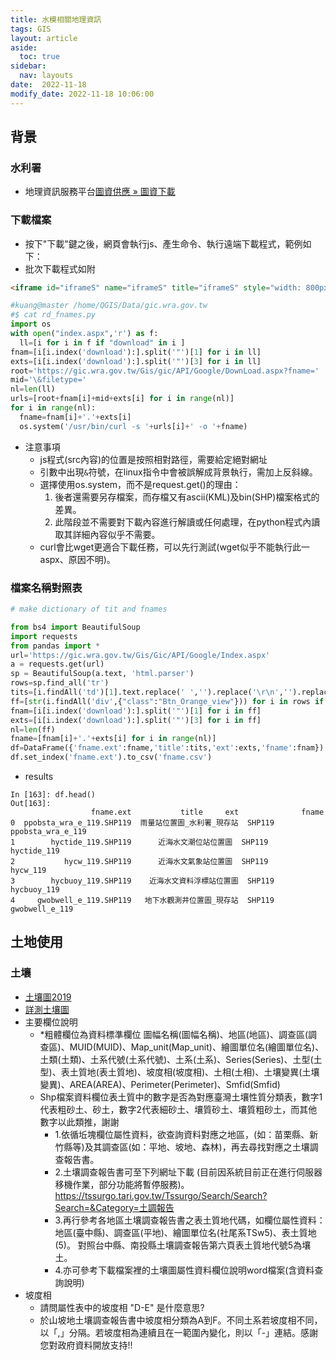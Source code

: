 ```yaml
---
title: 水模相關地理資訊
tags: GIS
layout: article
aside:
  toc: true
sidebar:
  nav: layouts
date:  2022-11-18
modify_date: 2022-11-18 10:06:00
---
```


## 背景

### 水利署

- 地理資訊服務平台[圖資供應 » 圖資下載](https://gic.wra.gov.tw/Gis/Gic/API/Google/Index.aspx)

### 下載檔案

- 按下"下載"鍵之後，網頁會執行js、產生命令、執行遠端下載程式，範例如下：
- 批次下載程式如附

```html
<iframe id="iframeS" name="iframeS" title="iframeS" style="width: 800px; height: 400px; display: none" src="/Gis/gic/API/Google/DownLoad.aspx?fname=TP108109&filetype=KML"></iframe>
```

```python
#kuang@master /home/QGIS/Data/gic.wra.gov.tw
#$ cat rd_fnames.py
import os
with open("index.aspx",'r') as f:
  ll=[i for i in f if "download" in i ]
fnam=[i[i.index('download'):].split('"')[1] for i in ll]
exts=[i[i.index('download'):].split('"')[3] for i in ll]
root='https://gic.wra.gov.tw/Gis/gic/API/Google/DownLoad.aspx?fname='
mid='\&filetype='
nl=len(ll)
urls=[root+fnam[i]+mid+exts[i] for i in range(nl)]
for i in range(nl):
  fname=fnam[i]+'.'+exts[i]
  os.system('/usr/bin/curl -s '+urls[i]+' -o '+fname)
```

- 注意事項
  - js程式(src內容)的位置是按照相對路徑，需要給定絕對網址
  - 引數中出現`&`符號，在linux指令中會被誤解成背景執行，需加上反斜線。
  - 選擇使用os.system，而不是request.get()的理由：
    1. 後者還需要另存檔案，而存檔又有ascii(KML)及bin(SHP)檔案格式的差異。
    2. 此階段並不需要對下載內容進行解讀或任何處理，在python程式內讀取其詳細內容似乎不需要。
  - curl會比wget更適合下載任務，可以先行測試(wget似乎不能執行此一aspx、原因不明)。
  
### 檔案名稱對照表

```python
# make dictionary of tit and fnames

from bs4 import BeautifulSoup
import requests
from pandas import *
url='https://gic.wra.gov.tw/Gis/Gic/API/Google/Index.aspx'
a = requests.get(url)
sp = BeautifulSoup(a.text, 'html.parser')
rows=sp.find_all('tr')
tits=[i.findAll('td')[1].text.replace(' ','').replace('\r\n','').replace('\xa0','') for i in rows if len(i.findAll('td'))>1]
ff=[str(i.findAll('div',{"class":"Btn_Orange_view"})) for i in rows if len(i.findAll('td'))>1]
fnam=[i[i.index('download'):].split('"')[1] for i in ff]
exts=[i[i.index('download'):].split('"')[3] for i in ff]
nl=len(ff)
fname=[fnam[i]+'.'+exts[i] for i in range(nl)]
df=DataFrame({'fname.ext':fname,'title':tits,'ext':exts,'fname':fnam})
df.set_index('fname.ext').to_csv('fname.csv')
```

- results

```
In [163]: df.head()
Out[163]:
                  fname.ext           title     ext              fname
0  ppobsta_wra_e_119.SHP119  雨量站位置圖_水利署_現存站  SHP119  ppobsta_wra_e_119
1        hyctide_119.SHP119      近海水文潮位站位置圖  SHP119        hyctide_119
2           hycw_119.SHP119      近海水文氣象站位置圖  SHP119           hycw_119
3        hycbuoy_119.SHP119    近海水文資料浮標站位置圖  SHP119        hycbuoy_119
4     gwobwell_e_119.SHP119   地下水觀測井位置圖_現存站  SHP119     gwobwell_e_119
```

## 土地使用

### 土壤

- [土壤圖2019](https://data.gov.tw/dataset/25539)
- [詳測土壤圖](https://data.gov.tw/dataset/55747)
- 主要欄位說明
  - *粗體欄位為資料標準欄位	圖幅名稱(圖幅名稱)、地區(地區)、調查區(調查區)、MUID(MUID)、Map_unit(Map_unit)、繪圖單位名(繪圖單位名)、土類(土類)、土系代號(土系代號)、土系(土系)、Series(Series)、土型(土型)、表土質地(表土質地)、坡度相(坡度相)、土相(土相)、土壤變異(土壤變異)、AREA(AREA)、Perimeter(Perimeter)、Smfid(Smfid)
  - Shp檔案資料欄位表土質中的數字是否為對應臺灣土壤性質分類表，數字1代表粗砂土、砂土，數字2代表細砂土、壤質砂土、壤質粗砂土，而其他數字以此類推，謝謝
    - 1.依循坵塊欄位屬性資料，欲查詢資料對應之地區，(如：苗栗縣、新竹縣等)及其調查區(如：平地、坡地、森林)，再去尋找對應之土壤調查報告書。
    - 2.土壤調查報告書可至下列網址下載 (目前因系統目前正在進行伺服器移機作業，部分功能將暫停服務)。https://tssurgo.tari.gov.tw/Tssurgo/Search/Search?Search=&Category=土調報告
    - 3.再行參考各地區土壤調查報告書之表土質地代碼，如欄位屬性資料：地區(臺中縣)、調查區(平地)、繪圖單位名(社尾系TSw5)、表土質地(5)。 對照台中縣、南投縣土壤調查報告第六頁表土質地代號5為壤土。
    - 4.亦可參考下載檔案裡的土壤圖屬性資料欄位說明word檔案(含資料查詢說明)
- 坡度相
  - 請問屬性表中的坡度相 "D-E" 是什麼意思?
  - 於山坡地土壤調查報告書中坡度相分類為A到F。不同土系若坡度相不同，以「,」分隔。若坡度相為連續且在一範圍內變化，則以「-」連結。感謝您對政府資料開放支持!!